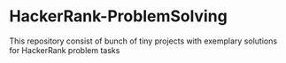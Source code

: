 # HackerRank-ProblemSolving
This repository consist of bunch of tiny projects with exemplary solutions for HackerRank problem tasks